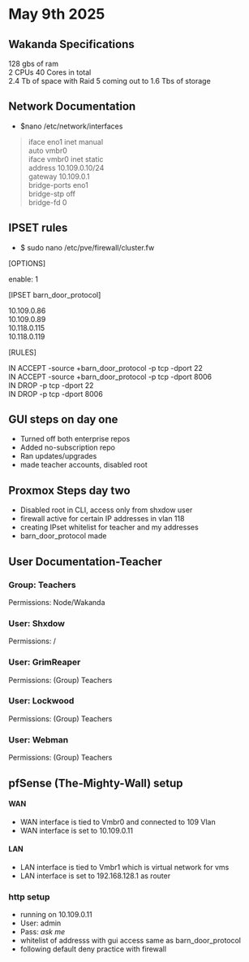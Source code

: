 # May 9th 2025

## Wakanda Specifications
128 gbs of ram \
2 CPUs 40 Cores in total \
2.4 Tb of space with Raid 5 coming out to 1.6 Tbs of storage

## Network Documentation
  - $nano /etc/network/interfaces

> iface eno1 inet manual \
> auto vmbr0 \
> iface vmbr0 inet static \
   > address 10.109.0.10/24 \
   > gateway 10.109.0.1 \
   > bridge-ports eno1 \
   > bridge-stp off \
   > bridge-fd 0

## IPSET rules
  - $ sudo nano /etc/pve/firewall/cluster.fw 

[OPTIONS]

enable: 1

[IPSET barn_door_protocol]

10.109.0.86 \
10.109.0.89 \
10.118.0.115 \
10.118.0.119 

[RULES]

IN ACCEPT -source +barn_door_protocol -p tcp -dport 22 \
IN ACCEPT -source +barn_door_protocol -p tcp -dport 8006 \
IN DROP -p tcp -dport 22 \
IN DROP -p tcp -dport 8006

## GUI steps on day one
- Turned off both enterprise repos
- Added no-subscription repo
- Ran updates/upgrades
- made teacher accounts, disabled root

## Proxmox Steps day two
- Disabled root in CLI, access only from shxdow user
- firewall active for certain IP addresses in vlan 118
- creating IPset whitelist for teacher and my addresses
- barn_door_protocol made

## User Documentation-Teacher
### Group: Teachers
Permissions: Node/Wakanda
### User: Shxdow
Permissions: /
### User: GrimReaper
Permissions: (Group) Teachers
### User: Lockwood
Permissions: (Group) Teachers
### User: Webman
Permissions: (Group) Teachers

## pfSense (The-Mighty-Wall) setup
#### WAN
- WAN interface is tied to Vmbr0
  and connected to 109 Vlan
- WAN interface is set to 10.109.0.11
#### LAN
- LAN interface is tied to Vmbr1
  which is virtual network for vms
- LAN interface is set to 192.168.128.1 as router 
### http setup
- running on 10.109.0.11
- User: admin
- Pass: *ask me*
- whitelist of addresss with
  gui access same as barn_door_protocol
- following default deny practice with firewall
  
